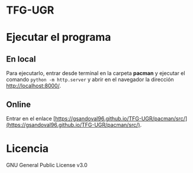 # TFG-UGR

# Ejecutar el programa

## En local

Para ejecutarlo, entrar desde terminal en la carpeta **pacman** y ejecutar el comando `python -m http.server`  y abrir en el navegador la dirección [http://localhost:8000/](http://localhost:8000/).

## Online

Entrar en el enlace [https://gsandoval96.github.io/TFG-UGR/pacman/src/](https://gsandoval96.github.io/TFG-UGR/pacman/src/).

# Licencia

GNU General Public License v3.0
